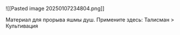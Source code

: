 ![[Pasted image 20250107234804.png]]

Материал для прорыва яшмы душ.
Примените здесь: Талисман > Культивация